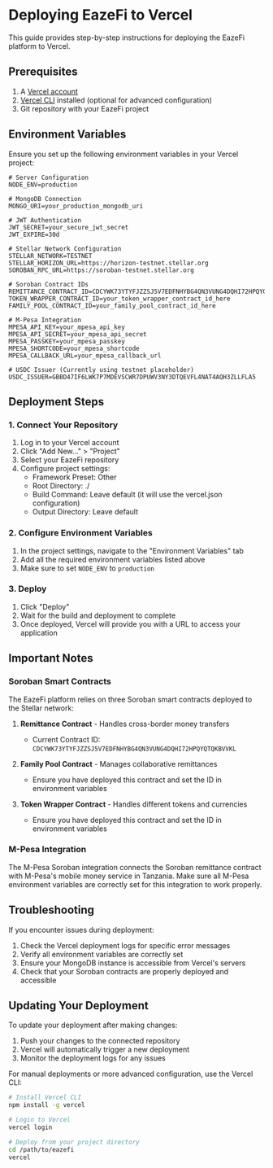 # Deploying EazeFi to Vercel

This guide provides step-by-step instructions for deploying the EazeFi platform to Vercel.

## Prerequisites

1. A [Vercel account](https://vercel.com/signup)
2. [Vercel CLI](https://vercel.com/docs/cli) installed (optional for advanced configuration)
3. Git repository with your EazeFi project

## Environment Variables

Ensure you set up the following environment variables in your Vercel project:

```
# Server Configuration
NODE_ENV=production

# MongoDB Connection
MONGO_URI=your_production_mongodb_uri

# JWT Authentication
JWT_SECRET=your_secure_jwt_secret
JWT_EXPIRE=30d

# Stellar Network Configuration
STELLAR_NETWORK=TESTNET
STELLAR_HORIZON_URL=https://horizon-testnet.stellar.org
SOROBAN_RPC_URL=https://soroban-testnet.stellar.org

# Soroban Contract IDs
REMITTANCE_CONTRACT_ID=CDCYWK73YTYFJZZSJ5V7EDFNHYBG4QN3VUNG4DQHI72HPQYQTQKBVVKL
TOKEN_WRAPPER_CONTRACT_ID=your_token_wrapper_contract_id_here
FAMILY_POOL_CONTRACT_ID=your_family_pool_contract_id_here

# M-Pesa Integration
MPESA_API_KEY=your_mpesa_api_key
MPESA_API_SECRET=your_mpesa_api_secret
MPESA_PASSKEY=your_mpesa_passkey
MPESA_SHORTCODE=your_mpesa_shortcode
MPESA_CALLBACK_URL=your_mpesa_callback_url

# USDC Issuer (Currently using testnet placeholder)
USDC_ISSUER=GBBD47IF6LWK7P7MDEVSCWR7DPUWV3NY3DTQEVFL4NAT4AQH3ZLLFLA5
```

## Deployment Steps

### 1. Connect Your Repository

1. Log in to your Vercel account
2. Click "Add New..." > "Project"
3. Select your EazeFi repository
4. Configure project settings:
   - Framework Preset: Other
   - Root Directory: ./
   - Build Command: Leave default (it will use the vercel.json configuration)
   - Output Directory: Leave default

### 2. Configure Environment Variables

1. In the project settings, navigate to the "Environment Variables" tab
2. Add all the required environment variables listed above
3. Make sure to set `NODE_ENV` to `production`

### 3. Deploy

1. Click "Deploy"
2. Wait for the build and deployment to complete
3. Once deployed, Vercel will provide you with a URL to access your application

## Important Notes

### Soroban Smart Contracts

The EazeFi platform relies on three Soroban smart contracts deployed to the Stellar network:

1. **Remittance Contract** - Handles cross-border money transfers
   - Current Contract ID: `CDCYWK73YTYFJZZSJ5V7EDFNHYBG4QN3VUNG4DQHI72HPQYQTQKBVVKL`

2. **Family Pool Contract** - Manages collaborative remittances
   - Ensure you have deployed this contract and set the ID in environment variables

3. **Token Wrapper Contract** - Handles different tokens and currencies
   - Ensure you have deployed this contract and set the ID in environment variables

### M-Pesa Integration

The M-Pesa Soroban integration connects the Soroban remittance contract with M-Pesa's mobile money service in Tanzania. Make sure all M-Pesa environment variables are correctly set for this integration to work properly.

## Troubleshooting

If you encounter issues during deployment:

1. Check the Vercel deployment logs for specific error messages
2. Verify all environment variables are correctly set
3. Ensure your MongoDB instance is accessible from Vercel's servers
4. Check that your Soroban contracts are properly deployed and accessible

## Updating Your Deployment

To update your deployment after making changes:

1. Push your changes to the connected repository
2. Vercel will automatically trigger a new deployment
3. Monitor the deployment logs for any issues

For manual deployments or more advanced configuration, use the Vercel CLI:

```bash
# Install Vercel CLI
npm install -g vercel

# Login to Vercel
vercel login

# Deploy from your project directory
cd /path/to/eazefi
vercel
```
